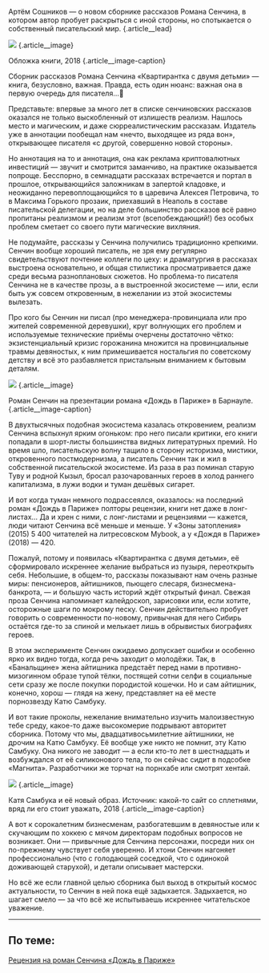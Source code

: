 Артём Сошников — о новом сборнике рассказов Романа Сенчина, в котором автор пробует раскрыться с иной стороны, но спотыкается о собственный писательский мир. {.article\_\_lead}

![][image-1] {.article\_\_image}

Обложка книги, 2018 {.article\_\_image-caption}

Сборник рассказов Романа Сенчина «Квартирантка с двумя детьми» — книга, безусловно, важная. Правда, есть один нюанс: важная она в первую очередь для писателя…🤭

Представьте: впервые за много лет в списке сенчиновских рассказов оказался не только выскобленный от излишеств реализм. Нашлось место и магическим, и даже сюрреалистическим рассказам. Издатель уже в аннотации пообещал нам «нечто, выходящее из ряда вон», открывающее писателя «с другой, совершенно новой стороны».

Но аннотация на то и аннотация, она как реклама криптовалютных инвестиций — звучит и смотрится заманчиво, на практике оказывается попроще. Бесспорно, в семнадцати рассказах встречается и портал в прошлое, открывающийся заложникам в запертой кладовке, и неожиданно перевоплощающийся то в царевича Алексея Петровича, то в Максима Горького прозаик, приехавший в Неаполь в составе писательской делегации, но на деле большинство рассказов всё равно пропитаны реализмом и реализм этот (всепобеждающий!) без особых проблем сметает со своего пути магические вихляния.

Не подумайте, рассказы у Сенчина получились традиционно крепкими. Сенчин вообще хороший писатель, не зря ему регулярно свидетельствуют почтение коллеги по цеху: и драматургия в рассказах выстроена основательно, и общая стилистика просматривается даже среди весьма разноплановых сюжетов. Но проблема-то писателя Сенчина не в качестве прозы, а в выстроенной экосистеме — или, если быть уж совсем откровенным, в нежелании из этой экосистемы вылезать.

Про кого бы Сенчин ни писал (про менеджера-провинциала или про жителей современной деревушки), круг волнующих его проблем и используемые технические приёмы очерчены достаточно чётко: экзистенциальный кризис горожанина множится на провинциальные травмы девяностых, к ним примешивается ностальгия по советскому детству и всё это разбавляется пристальным вниманием к бытовым деталям.

![][image-2] {.article\_\_image}

Роман Сенчин на презентации романа «Дождь в Париже» в Барнауле. {.article\_\_image-caption}

В двухтысячных подобная экосистема казалась откровением, реализм Сенчина вспыхнул ярким огоньком: про него писали критики, его книги попадали в шорт-листы большинства видных литературных премий. Но время шло, писательскую волну тащило в сторону историзма, мистики, откровенного постмодернизма, а писатель Сенчин так и жил в собственной писательской экосистеме. Из раза в раз поминал старую Туву и родной Кызыл, бросал разочарованных героев в холод раннего капитализма, в лужи водки и туман дешёвых сигарет. 

И вот когда туман немного подрассеялся, оказалось: на последний роман «Дождь в Париже» полторы рецензии, книги нет даже в лонг-листах… Да и хрен с ними, с лонг-листами и рецензиями — кажется, люди читают Сенчина всё меньше и меньше. У «Зоны затопления» (2015) 5 400 читателей на литресовском Mybook, а у «Дождя в Париже» (2018) — 420.

Пожалуй, потому и появилась «Квартирантка с двумя детьми», её сформировало искреннее желание выбраться из пузыря, переоткрыть себя. Небольшие, в общем-то, рассказы показывают нам очень разные миры: пенсионеров, айтишников, пьющего слесаря, бизнесмена-банкрота, — и большую  часть историй ждёт открытый финал. Свежая проза Сенчина напоминает калейдоскоп, зарисовки или, если хотите, осторожные шаги по мокрому песку. Сенчин действительно пробует говорить о современности по-новому, привычная для него Сибирь остаётся где-то за спиной и мелькает лишь в обрывистых биографиях героев.

В этом эксперименте Сенчин ожидаемо допускает ошибки и особенно ярко их видно тогда, когда речь заходит о молодёжи. Так, в «Банальщине» жена айтишника предстаёт перед нами в противно-мизогинном образе тупой тёлки, постящей сотни селфи в социальные сети сразу же после покупки породистой кошечки. Но и сам айтишник, конечно, хорош — глядя на жену, представляет на её месте порнозвезду Катю Самбуку. 

И вот такие проколы, нежелание внимательно изучить малоизвестную тебе среду, какое-то даже высокомерие подрывают авторитет сборника. Потому что мы, двадцативосьмилетние айтишники, не дрочим на Катю Самбуку. Её вообще уже никто не помнит, эту Катю Самбуку. Она никого не заводит — а если кто-то лет в шестнадцать и возбуждался от её силиконового тела, то он сейчас сидит в подсобке «Магнита». Разработчики же торчат на порнхабе или смотрят хентай.

![][image-3] {.article\_\_image}

Катя Самбука и её новый образ. Источник: какой-то сайт со сплетнями, вряд ли его стоит уважать, 2018 {.article\_\_image-caption}

А вот к сорокалетним бизнесменам, разбогатевшим в девяностые или к скучающим по хоккею с мячом директорам подобных вопросов не возникает. Они — привычные для Сенчина персонажи, посреди них он по-прежнему чувствует себя уверенно. И хтони Сенчин нагоняет профессионально (что с голодающей соседкой, что с одинокой доживающей старухой), и детали описывает мастерски. 

Но всё же если главной целью сборника был выход в открытый космос актуальности, то Сенчин в ней пока ещё задыхается. Задыхается, но шагает смело — за что всё же испытываешь искреннее читательское уважение.

---- 

## По теме:

[Рецензия на роман Сенчина «Дождь в Париже»][1]

[1]:	http://sayocean.me/rain-in-paris.html

[image-1]:	http://sayocean.me/avatars/senchin-stories.jpg
[image-2]:	https://obj.altapress.ru/picture/433351/936x530.jpg
[image-3]:	http://sayocean.me/avatars/sambuka.jpg